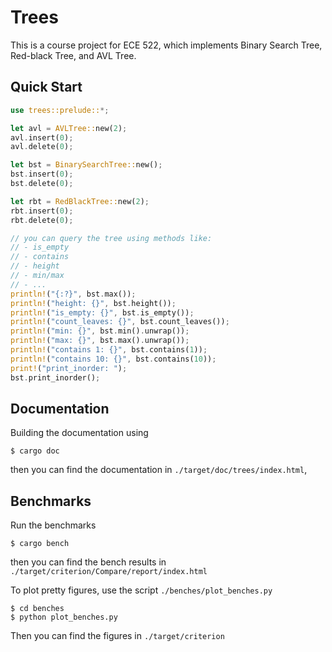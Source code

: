 # Trees

This is a course project for ECE 522, which implements Binary Search Tree, Red-black Tree, and AVL Tree.

## Quick Start

```rust
use trees::prelude::*;

let avl = AVLTree::new(2);
avl.insert(0);
avl.delete(0);

let bst = BinarySearchTree::new();
bst.insert(0);
bst.delete(0);

let rbt = RedBlackTree::new(2);
rbt.insert(0);
rbt.delete(0);

// you can query the tree using methods like: 
// - is_empty
// - contains
// - height
// - min/max
// - ...
println!("{:?}", bst.max());
println!("height: {}", bst.height());
println!("is_empty: {}", bst.is_empty());
println!("count_leaves: {}", bst.count_leaves());
println!("min: {}", bst.min().unwrap());
println!("max: {}", bst.max().unwrap());
println!("contains 1: {}", bst.contains(1));
println!("contains 10: {}", bst.contains(10));
print!("print_inorder: ");
bst.print_inorder();
```

## Documentation

Building the documentation using

```
$ cargo doc
```

then you can find the documentation in `./target/doc/trees/index.html`,  

## Benchmarks

Run the benchmarks

```
$ cargo bench
```

then you can find the bench results in `./target/criterion/Compare/report/index.html`

To plot pretty figures, use the script `./benches/plot_benches.py`

```
$ cd benches
$ python plot_benches.py
```

Then you can find the figures in `./target/criterion`
